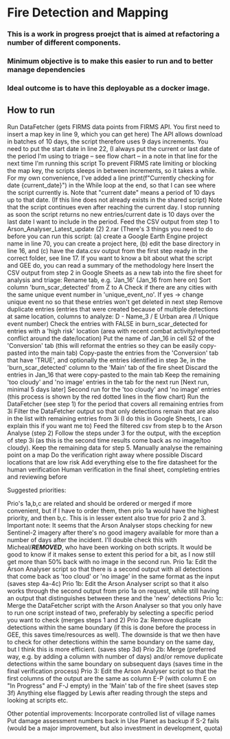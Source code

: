 # Fire Detection and Mapping 

### This is a work in progress proejct that is aimed at refactoring a number of different components. 

### Minimum objective is to make this easier to run and to better manage dependencies 

### Ideal outcome is to have this deployable as a docker image. 

## How to run
Run DataFetcher (gets FIRMS data points from FIRMS API. You first need to insert a map key in line 9, which you can get here)
The API allows download in batches of 10 days, the script therefore uses 9 days increments. You need to put the start date in line 22, (I always put the current or last date of the period I'm using to triage – see flow chart – in a note in that line for the next time I'm running this script
To prevent FIRMS rate limiting or blocking the map key, the scripts sleeps in between increments, so it takes a while.
For my own convenience, I've added a line print(f"Currently checking for date {current_date}") in the While loop at the end, so that I can see where the script currently is. Note that "current date" means a period of 10 days up to that date. (If this line does not already exists in the shared script) 
Note that the script continues even after reaching the current day. I stop running as soon the script returns no new entries/current date is 10 days over the last date I want to include in the period.
Feed the CSV output from step 1 to Arson_Analyser_Latest_update (2) 2.rar (There's 3 things you need to do before you can run this script: (a) create a Google Earth Engine project name in line 70, you can create a project here, (b) edit the base directory in line 16, and (c) have the data.csv output from the first step ready in the correct folder, see line 17. If you want to know a bit about what the script and GEE do, you can read a summary of the methodology here
Insert the CSV output from step 2 in Google Sheets as a new tab into the fire sheet for analysis and triage:
Rename tab, e.g. 'Jan_16' (Jan_16 from here on)
Sort column 'burn_scar_detected' from Z to A
Check if there are any cities with the same unique event number in 'unique_event_no'. If yes -> change unique event no so that these entries won't get deleted in next step
Remove duplicate entries (entries that were created because of multiple detections at same location, columns to analyze: D - Name_3 / E Urban area /I Unique event number)
Check the entries with FALSE in burn_scar_detected for entries with a 'high risk' location (area with recent combat activity/reported conflict around the date/location)
Put the name of Jan_16 in cell S2 of the 'Conversion' tab (this will reformat the entries so they can be easily copy-pasted into the main tab)
Copy-paste the entries from the 'Conversion' tab that have 'TRUE', and optionally the entries identified in step 3e, in the 'burn_scar_detected' column to the 'Main' tab of the fire sheet
Discard the entries in Jan_16 that were copy-pasted to the main tab
Keep the remaining 'too cloudy' and 'no image' entries in the tab for the next run
[Next run, minimal 5 days later] Second run for the 'too cloudy' and 'no image' entries (this process is shown by the red dotted lines in the flow chart)
Run the DataFetcher (see step 1) for the period that covers all remaining entries from 3i
Filter the DataFetcher output so that only detections remain that are also in the list with remaining entries from 3i (I do this in Google Sheets, I can explain this if you want me to)
Feed the filtered csv from step b to the Arson Analyse (step 2)
Follow the steps under 3 for the output, with the exception of step 3i (as this is the second time results come back as no image/too cloudy). Keep the remaining data for step 5.
Manually analyse the remaining point on a map
Do the verification right away where possible
Discard locations that are low risk
Add everything else to the fire datasheet for the human verification
Human verification in the final sheet, completing entries and reviewing before 

Suggested priorities:

Prio's 1a,b,c are related and should be ordered or merged if more convenient, but if I have to order them, then prio 1a would have the highest priority, and then b,c. This is in lesser extent also true for prio 2 and 3. Important note: It seems that the Arson Analyser stops checking for new Sentinel-2 imagery after there's no good imagery available for more than a number of days after the incident. I'll double check this with Micheal/***REMOVED***, who have been working on both scripts. It would be good to know if it makes sense to extent this period for a bit, as I now still get more than 50% back with no image in the second run.
Prio 1a: Edit the Arson Analyser script so that there is a second output with all detections that come back as 'too cloud' or 'no image' in the same format as the input (saves step 4a-4c)
Prio 1b: Edit the Arson Analyser script so that it also works through the second output from prio 1a on request, while still having an output that distinguishes between these and the 'new' detections
Prio 1c: Merge the DataFetcher script with the Arson Analyser so that you only have to run one script instead of two, preferably by selecting a specific period you want to check (merges steps 1 and 2)
Prio 2a: Remove duplicate detections within the same boundary (if this is done before the process in GEE, this saves time/resources as well). The downside is that we then have to check for other detections within the same boundary on the same day, but I think this is more efficient. (saves step 3d)
Prio 2b: Merge (preferred way, e.g. by adding a column with number of days) and/or remove duplicate detections within the same boundary on subsequent days (saves time in the final verification process)
Prio 3: Edit the Arson Analyser script so that the first columns of the output are the same as column E-P (with column E on "In Progress" and F-J empty) in the 'Main' tab of the fire sheet (saves step 3f) 
Anything else flagged by Lewis after reading through the steps and looking at scripts etc.

Other potential improvements: 
Incorporate controlled list of village names 
Put damage assessment numbers back in
Use Planet as backup if S-2 fails (would be a major improvement, but also investment in development, quota)
